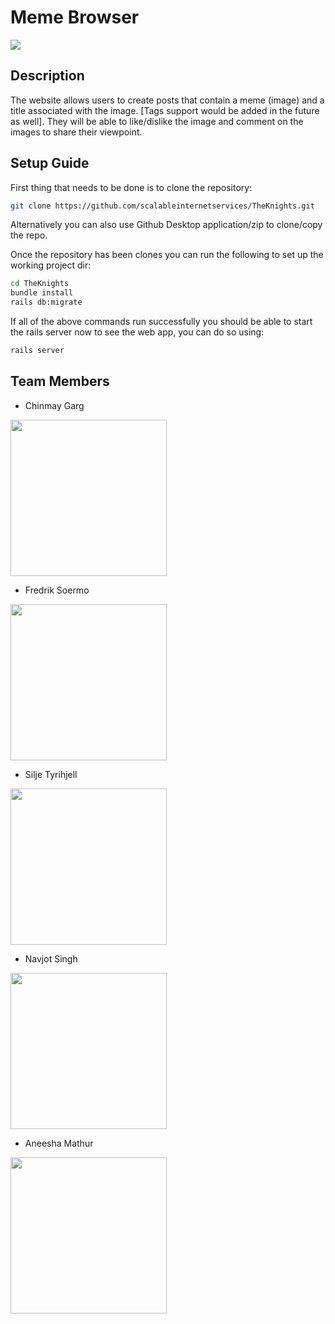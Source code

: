 # Meme Browser
<img src="https://travis-ci.com/scalableinternetservices/TheKnights.svg?branch=master" />

## Description

The website allows users to create posts that contain a meme (image) and a title associated with the image. [Tags support would be added in the future as well]. They will be able to like/dislike the image and comment on the images to share their viewpoint. 

## Setup Guide
First thing that needs to be done is to clone the repository:
```bash
git clone https://github.com/scalableinternetservices/TheKnights.git
```
Alternatively you can also use Github Desktop application/zip to clone/copy the repo.<br />

Once the repository has been clones you can run the following to set up the working project dir:
```bash
cd TheKnights
bundle install
rails db:migrate
```
If all of the above commands run successfully you should be able to start the rails server now to see the web app, you can do so using:
```bash
rails server
```

## Team Members

* Chinmay Garg

<img src="https://user-images.githubusercontent.com/7217791/46566299-b463eb00-c8d0-11e8-9659-3dddbed737e2.jpg" width="250px" /> 

* Fredrik Soermo

<img src="https://user-images.githubusercontent.com/7217791/46625278-27937a00-cae8-11e8-8c55-85da13c7317c.png" height="250px" width="250px" />

* Silje Tyrihjell

<img src="https://user-images.githubusercontent.com/7217791/46577211-f145e580-c995-11e8-9858-470773b9cfea.jpg" height="250px" width="250px" />


* Navjot Singh

<img src="https://user-images.githubusercontent.com/7217791/46577215-2fdba000-c996-11e8-9639-5143944b6cae.jpg" height="250px" width="250px"  />

* Aneesha Mathur

<img src="https://user-images.githubusercontent.com/7217791/46577222-69141000-c996-11e8-99e7-28d31013d43d.png" height="250px" width="250px"/>
